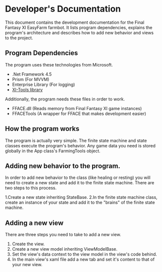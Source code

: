 # Developer's Documentation
This document contains the development documentation for the Final Fantasy XI EasyFarm farmbot. It lists program dependencies, explains the program's architecture and describes how to add new behavior and views to the project. 

## Program Dependencies
The program uses these technologies from Microsoft. 
* .Net Framework 4.5
* Prism (For MVVM)
* Enterprise Library (For logging)
* [XI-Tools library](https://github.com/Mykezero/XI-Tools/wiki)

Additionally, the program needs these files in order to work.
* FFACE.dll (Reads memory from Final Fantasy XI game instances)
* FFACETools (A wrapper for FFACE that makes development easier)

## How the program works
The program is actually very simple. The finite state machine and state classes execute the program's behavior. Any game data you need is stored globally in the App class's FarmingTools object. 

## Adding new behavior to the program. 
In order to add new behavior to the class (like healing or resting) you will need to create a new state and add it to the finite state machine. There are two steps to this process. 

1.Create a new state inheriting StateBase. 
2.In the finite state machine class, create an instance of your state and add it to the "brains" of the finite state machine.

## Adding a new view
There are three steps you need to take to add a new view.

1. Create the view.
2. Create a new view model inheriting ViewModelBase.
3. Set the view's data context to the view model in the view's code behind. 
4. In the main view's xaml file add a new tab and set it's content to that of your new view. 